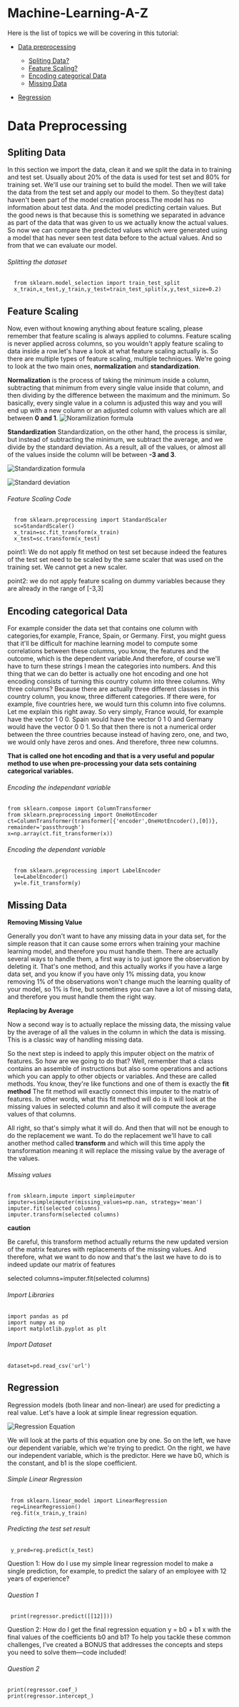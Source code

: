 # Machine-Learning-A-Z

Here is the list of topics we will be covering in this tutorial:

* [Data preprocessing](#data-preprocessing)

  - [Spliting Data?](#spliting-data)
  - [Feature Scaling?](#feature-scaling)
  - [Encoding categorical Data](#encoding-categorical-data)
  - [Missing Data](missing-data)


 * [Regression](regression)
    
# Data Preprocessing
## Spliting Data
   In this section we import the data, clean it and we split the data in to training and test set. Usually about 20% of the data is used for test set and 80% for training set. We'll use our training set to build the model. Then we will take the data from the test set and apply our model to them. So they(test data) haven't been part of the model creation process.The model has no information about test data. And the model predicting certain values. But the good news is that because this is something we separated in advance as part of the data that was given to us we actually know the actual values. So now we can compare the predicted values which were generated using a model that has never seen test data before to the actual values. And so from that we can evaluate our model.
   
   ###### Splitting the dataset
      from sklearn.model_selection import train_test_split
      x_train,x_test,y_train,y_test=train_test_split(x,y,test_size=0.2)
   
 ## Feature Scaling
   Now, even without knowing anything about feature scaling, please remember that feature scaling is always applied to columns. Feature scaling is never applied across columns, so you wouldn't apply feature scaling to data inside a row.let's have a look at what feature scaling actually is. So there are multiple types of feature scaling, multiple techniques. We're going to look at the two main ones, **normalization** and **standardization**.
   
   **Normalization** is the process of taking the minimum inside a column, subtracting that minimum from every single value inside that column, and then dividing by the difference between the maximum and the minimum. So basically, every single value in a column is adjusted this way and you will end up with a new column or an adjusted column with values which are all between **0 and 1**.
   ![Noramilization formula](https://cdn.wallstreetmojo.com/wp-content/uploads/2019/05/Normalization-Formula.jpg)
   
   **Standardization** Standardization, on the other hand, the process is similar, but instead of subtracting the minimum, we subtract the average, and we divide by the standard deviation. As a result, all of the values, or almost all of the values inside the column will be between **-3 and 3**.
   
   ![Standardization formula](https://miro.medium.com/v2/resize:fit:970/0*3E-1O6yCamLFE3qE)
   
   ![Standard deviation](https://i.ytimg.com/vi/Uk98hiMQgN0/maxresdefault.jpg)
   
   ###### Feature Scaling Code
      from sklearn.preprocessing import StandardScaler
      sc=StandardScaler()
      x_train=sc.fit_transform(x_train)
      x_test=sc.transform(x_test)


   point1: We do not apply fit method on test set because indeed the features of the test set need to be scaled by the same scaler that was used on the training set. We cannot get a new scaler.
   
   point2: we do not apply feature scaling on dummy variables because they are already in the range of [-3,3]
## Encoding categorical Data

For example consider the  data set that contains one column with categories,for example, France, Spain, or Germany. First, you might guess that it'll be difficult
for machine learning model to compute some correlations between these columns, you know, the features and the outcome, which is the dependent variable.And therefore, of course we'll have to turn these strings I mean the categories into numbers. And this thing that we can do better is actually one hot encoding and one hot encoding consists of turning this country column into three columns. Why three columns? Because there are actually three different classes in this country column, you know, three different categories. If there were, for example, five countries here, we would turn this column into five columns. Let me explain this right away.
So very simply, France would, for example have the vector 1 0 0. Spain would have the vector 0 1 0 and Germany would have the vector 0 0 1. So that then there is not a numerical order between the three countries because instead of having zero, one, and two, we would only have zeros and ones. And therefore, three new columns.

**That is called one hot encoding and that is a very useful and popular method to use when pre-processing your data sets containing categorical variables.**
 
   ###### Encoding the independant variable
    from sklearn.compose import ColumnTransformer
    from sklearn.preprocessing import OneHotEncoder
    ct=ColumnTransformer(transformer[{'encoder',OneHotEncoder(),[0])}, remainder='passthrough')
    x=np.array(ct.fit_transformer(x))
    
   ###### Encoding the dependant variable
      from sklearn.preprocessing import LabelEncoder
      le=LabelEncoder()
      y=le.fit_transform(y)
    
 ## Missing Data
   
   **Removing Missing Value**
   
Generally you don't want to have any missing data in your data set, for the simple reason that it can cause some errors when training your machine learning model, and therefore you must handle them. There are actually several ways to handle them, a first way is to just ignore the observation by deleting it.
That's one method, and this actually works if you have a large data set, and you know if you have only 1% missing data, you know removing 1% of the observations won't change much the learning quality of your model, so 1% is fine, but sometimes you can have a lot of missing data, and therefore you must handle them the right way.

**Replacing by Average**

Now a second way is to actually replace the missing data, the missing value by the average of all the values in the column in which the data is missing. This is a classic way of handling missing data. 

So the next step is indeed to apply this imputer object on the matrix of features. So how are we going to do that?
Well, remember that a class contains an assemble of instructions but also some operations and actions which you can apply to other objects or variables. And these are called methods. You know, they're like functions and one of them is exactly the **fit method**
The fit method will exactly connect this imputer to the matrix of features. In other words, what this fit method will do is it will look at the missing values in selected column and also it will compute the average values of that columns.

All right, so that's simply what it will do. And then that will not be enough to do the replacement we want.
To do the replacement we'll have to call another method called **transform** and which will this time apply the transformation meaning it will replace the missing value by the average of the values.

  ###### Missing values
    from sklearn.impute import simpleimputer
    imputer=simpleimputer(missing_values=np.nan, strategy='mean')
    imputer.fit(selected columns)
    imputer.transform(selected columns)
   

**caution**

Be careful, this transform method actually returns the new updated version of the matrix features with replacements of the missing values. And therefore, what we want to do now and that's the last we have to do is to indeed update our matrix of features 

selected columns=imputer.fit(selected columns)


 
   ###### Import Libraries
    import pandas as pd
    import numpy as np
    import matplotlib.pyplot as plt
   
   ###### Import Dataset
    dataset=pd.read_csv('url')




## Regression
   Regression models (both linear and non-linear) are used for predicting a real value. Let's have a look at simple linear regression equation.
   
   ![Regression Equation](https://miro.medium.com/v2/resize:fit:1400/format:webp/1*GSAcN9G7stUJQbuOhu0HEg.png)
   
   
   
   We will look at the parts of this equation one by one. So on the left, we have our dependent variable, which we're trying to predict.
   On the right, we have our independent variable, which is the predictor. Here we have b0, which is the constant, and b1 is the slope coefficient.
   
   ###### Simple Linear Regression
     from sklearn.linear_model import LinearRegression
     reg=LinearRegression()
     reg.fit(x_train,y_train)
  
  ###### Predicting the test set result
     y_pred=reg.predict(x_test)
     
 
 Question 1: How do I use my simple linear regression model to make a single prediction, for example, to predict the salary of an employee with 12 years of experience?
   ###### Question 1
     print(regressor.predict([[12]]))

Question 2: How do I get the final regression equation y = b0 + b1 x with the final values of the coefficients b0 and b1? To help you tackle these common challenges, I’ve created a BONUS that addresses the concepts and steps you need to solve them—code included!

  ###### Question 2
    print(regressor.coef_)
    print(regressor.intercept_)

    
